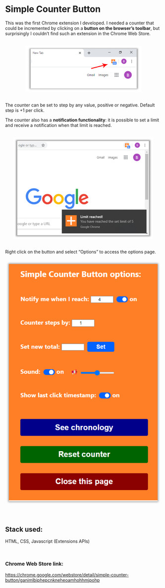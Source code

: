 # Simple Counter Button

This was the first Chrome extension I developed. I needed a counter that could be incremented by clicking on a **button on the browser’s toolbar**, but surprisingly I couldn’t find such an extension in the Chrome Web Store.

<br/>
<div align="center" >
  <img src="Docs/Screenshots/simple_counter_button.PNG" alt="Simple Counter Button screenshot 1" width="375px">
</div>
<br/>

The counter can be set to step by any value, positive or negative. Default step is +1 per click.

The counter also has a **notification functionality**: it is possible to set a limit and receive a notification when that limit is reached.

<br/>
<div align="center" >
  <img src="Docs/Screenshots/simple_counter_button_notification.PNG" alt="Simple Counter Button screenshot notification" width="450px">
</div>
<br/>

Right click on the button and select “Options” to access the options page.

<br/>
<div align="center" style="box-shadow: 0 0 6px 2px rgba(0, 0, 0, 0.4); max-width: 480px; margin: auto;">  
  <img src="Docs/Screenshots/simple_counter_button_options_new.PNG" alt="Simple Counter Button screenshot options">
</div>
<br/>  
  
&nbsp;  

## Stack used:

HTML, CSS, Javascript (Extensions APIs)

&nbsp;
  
### Chrome Web Store link: 

https://chrome.google.com/webstore/detail/simple-counter-button/ganimlbiphepcnkneheoamhohhmjpohp
